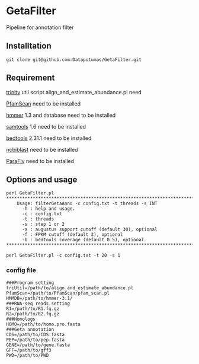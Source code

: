 # GetaFilter

Pipeline for annotation filter

## Installtation

```shell
git clone git@github.com:Datapotumas/GetaFilter.git
```

## Requirement

[trinity](https://github.com/trinityrnaseq/trinityrnaseq) util script align_and_estimate_abundance.pl need

[PfamScan](https://github.com/SMRUCC/GCModeller/tree/master/src/interops/scripts/PfamScan/PfamScan) need to be installed

[hmmer](https://github.com/EddyRivasLab/hmmer) 1.3 and database need  to be installed

[samtools](https://github.com/samtools/samtools) 1.6 need to be installed

[bedtools](https://github.com/arq5x/bedtools2) 2.31.1 need to be installed

[ncbiblast](https://blast.ncbi.nlm.nih.gov/Blast.cgi) need to be installed

[ParaFly](https://github.com/ParaFly/ParaFly.git) need to be installed

## Options and usage

```
perl GetaFilter.pl
************************************************************************
    Usage: filterGetaAnno -c config.txt -t threads -s INT
      -h : help and usage.
      -c : config.txt
      -t : threads
      -s : step 1 or 2
      -a : augustus support cutoff (default 30), optional
      -f : FPKM cutoff (default 3), optional
      -b : bedtools coverage (default 0.5), optional
************************************************************************

perl GetaFilter.pl -c config.txt -t 20 -s 1
```

### config file

```
###Program setting
triUtil=/path/to/align_and_estimate_abundance.pl
PfamScan=/path/to/PfamScan/pfam_scan.pl
HMMDB=/path/to/hmmer-3.1/
###RNA-seq reads setting
R1=/path/to/R1.fq.gz
R2=/path/to/R2.fq.gz
###Homologs
HOMO=/path/to/homo.pro.fasta
###Geta annotation
CDS=/path/to/CDS.fasta
PEP=/path/to/pep.fasta
GENE=/path/to/gene.fasta
GFF=/path/to/gff3
PWD=/path/to/PWD
```
